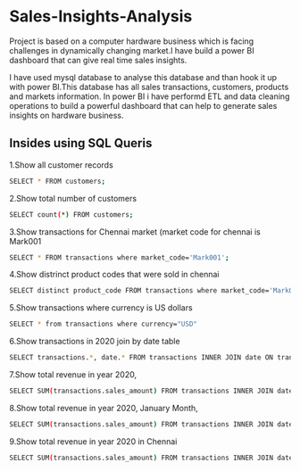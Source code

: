 # Sales-Insights-Analysis

Project is based on a computer hardware business which is facing challenges in dynamically changing market.I have build a power BI dashboard that can give real time sales insights. 

I have used mysql database to analyse this database and than hook it up with power BI.This database has all sales transactions, customers, products and markets information. In power BI i have performd ETL and data cleaning operations to build a powerful dashboard that can help to generate sales insights on hardware business. 


## Insides using SQL Queris

1.Show all customer records
```bash
SELECT * FROM customers;
```
2.Show total number of customers
```bash
SELECT count(*) FROM customers;
```
3.Show transactions for Chennai market (market code for chennai is Mark001
```bash
SELECT * FROM transactions where market_code='Mark001';
```
4.Show distrinct product codes that were sold in chennai
```bash
SELECT distinct product_code FROM transactions where market_code='Mark001';
```
5.Show transactions where currency is US dollars
```bash
SELECT * from transactions where currency="USD"
```
6.Show transactions in 2020 join by date table
```bash
SELECT transactions.*, date.* FROM transactions INNER JOIN date ON transactions.order_date=date.date where date.year=2020;
```
7.Show total revenue in year 2020,
```bash
SELECT SUM(transactions.sales_amount) FROM transactions INNER JOIN date ON transactions.order_date=date.date where date.year=2020 and transactions.currency="INR\r" or transactions.currency="USD\r";
```
8.Show total revenue in year 2020, January Month,
```bash
SELECT SUM(transactions.sales_amount) FROM transactions INNER JOIN date ON transactions.order_date=date.date where date.year=2020 and and date.month_name="January" and (transactions.currency="INR\r" or transactions.currency="USD\r");
```
9.Show total revenue in year 2020 in Chennai
```bash
SELECT SUM(transactions.sales_amount) FROM transactions INNER JOIN date ON transactions.order_date=date.date where date.year=2020 and transactions.market_code="Mark001";
```

